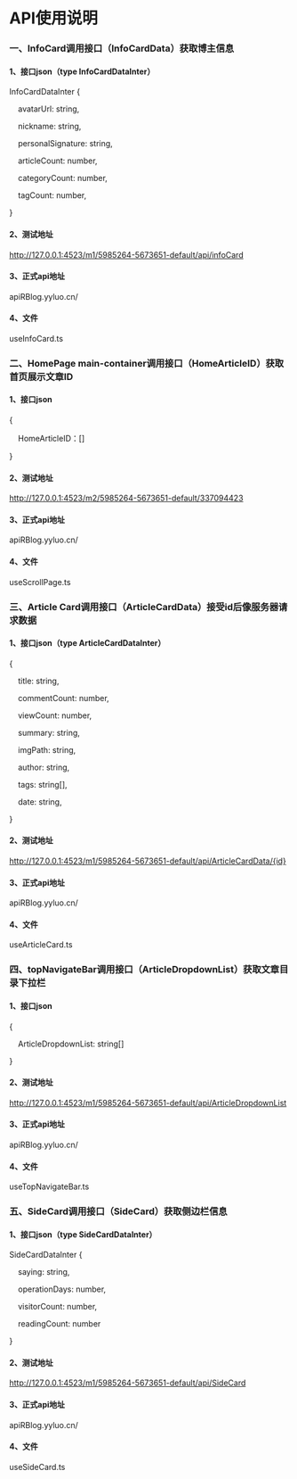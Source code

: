 # API使用说明

### 一、InfoCard调用接口（InfoCardData）获取博主信息

#### 1、接口json（type InfoCardDataInter）

InfoCardDataInter {

    avatarUrl: string,

    nickname: string,

    personalSignature: string,

    articleCount: number,

    categoryCount: number,

    tagCount: number,

}

#### 2、测试地址

http://127.0.0.1:4523/m1/5985264-5673651-default/api/infoCard

#### 3、正式api地址

apiRBlog.yyluo.cn/

#### 4、文件

useInfoCard.ts



### 二、HomePage main-container调用接口（HomeArticleID）获取首页展示文章ID

#### 1、接口json

{

    HomeArticleID：[]

}

#### 2、测试地址

http://127.0.0.1:4523/m2/5985264-5673651-default/337094423

#### 3、正式api地址

apiRBlog.yyluo.cn/

#### 4、文件

useScrollPage.ts



### 三、Article Card调用接口（ArticleCardData）接受id后像服务器请求数据

#### 1、接口json（type ArticleCardDataInter）

{

    title: string,

    commentCount: number,

    viewCount: number,

    summary: string,

    imgPath: string,

    author: string,

    tags: string[],

    date: string,

}

#### 2、测试地址

http://127.0.0.1:4523/m1/5985264-5673651-default/api/ArticleCardData/{id}

#### 3、正式api地址

apiRBlog.yyluo.cn/

#### 4、文件

useArticleCard.ts



### 四、topNavigateBar调用接口（ArticleDropdownList）获取文章目录下拉栏

#### 1、接口json

{

    ArticleDropdownList: string[]

}

#### 2、测试地址

http://127.0.0.1:4523/m1/5985264-5673651-default/api/ArticleDropdownList

#### 3、正式api地址

apiRBlog.yyluo.cn/

#### 4、文件

useTopNavigateBar.ts



### 五、SideCard调用接口（SideCard）获取侧边栏信息

#### 1、接口json（type SideCardDataInter）

SideCardDataInter {

    saying: string,

    operationDays: number,

    visitorCount: number,

    readingCount: number

}

#### 2、测试地址

http://127.0.0.1:4523/m1/5985264-5673651-default/api/SideCard

#### 3、正式api地址

apiRBlog.yyluo.cn/

#### 4、文件

useSideCard.ts
